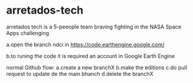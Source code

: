 # arretados-tech
arretados tech is a 5-peeople team braving fighting in the NASA Space Apps challenging 

a.open the branch ndci in https://code.earthengine.google.com/

b.to runing the code it is required an account in Google Earth Engine

normal Github flow:
a.create a new branchX
b.make the editions
c.do pull request to update de the main bhanch
d.delete the branchX 
